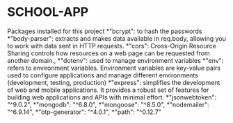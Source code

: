 # SCHOOL-APP

Packages installed for this project
*"bcrypt": to hash the passwords
*"body-parser": extracts and makes data available in req.body, allowing you to work with data sent in HTTP requests.
*"cors": Cross-Origin Resource Sharing controls how resources on a web page can be requested from another domain.,
*"dotenv": used to manage environment variables
*"env": refers to environment variables. Environment variables are key-value pairs used to configure applications and manage different environments (development, testing, production) 
*"express": simplifies the development of web and mobile applications. It provides a robust set of features for building web applications and APIs with minimal effort.
*"jsonwebtoken": "^9.0.2",
*"mongodb": "^6.8.0",
*"mongoose": "^8.5.0",
*"nodemailer": "^6.9.14",
*"otp-generator": "^4.0.1",
*"path": "^0.12.7"
